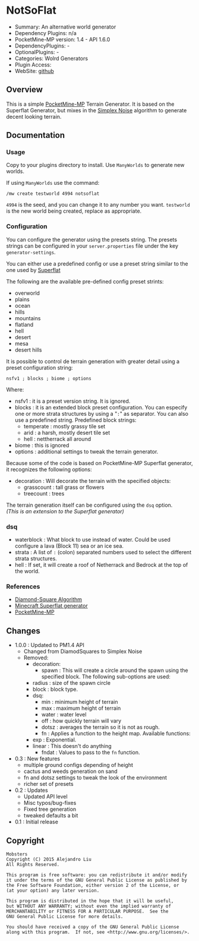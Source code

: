 NotSoFlat
=======

* Summary: An alternative world generator
* Dependency Plugins: n/a
* PocketMine-MP version: 1.4 - API 1.6.0
* DependencyPlugins: -
* OptionalPlugins: -
* Categories: Wolrd Generators
* Plugin Access: 
* WebSite: [github](https://github.com/alejandroliu/bad-plugins/tree/master/)

Overview
--------

This is a simple [PocketMine-MP][3] Terrain Generator.  It is based on the
Superflat Generator, but mixes in the [Simplex Noise][1] algorithm
to generate decent looking terrain.


Documentation
-------------

### Usage

Copy to your plugins directory to install.  Use `ManyWorlds` to
generate new worlds.

If using `ManyWorlds` use the command:

	/mw create testworld 4994 notsoflat

`4994` is the seed, and you can change it to any number you want.
`testworld` is the new world being created, replace as appropriate.

### Configuration

You can configure the generator using the presets string.
The presets strings can be configured in your `server.properties`
file under the key `generator-settings`.

You can either use a predefined config or use a preset string similar
to the one used by [Superflat][2]

The following are the available pre-defined config preset strints:

- overworld
- plains
- ocean
- hills
- mountains
- flatland
- hell
- desert
- mesa
- desert hills

It is possible to control de terrain generation with greater
detail using a preset configuration string:

	nsfv1 ; blocks ; biome ; options

Where:

- nsfv1 : it is a preset version string. It is ignored.
- blocks : it is an extended block preset configuration.  You can
  especify one or more strata structures by using a "`:`" as
  separator.  You can also use a predefined string.  Predefined
  block strings:
  - temperate : mostly grassy tile set
  - arid : a harsh, mostly desert tile set
  - hell : nettherrack all around
- biome : this is ignored
- options : additional settings to tweak the terrain generator.

Because some of the code is based on PocketMine-MP Superflat
generator, it recognizes the following options:

- decoration : Will decorate the terrain with the specified objects:
  - grasscount : tall grass or flowers
  - treecount : trees

The terrain generation itself can be configured using the `dsq` option.  
_(This is an extension to the Superflat generator)_

### dsq

- waterblock : What block to use instead of water.  Could be used
  configure a lava (Block 11) sea or an ice sea.
- strata : A list of `:` (colon) separated numbers used to select
  the different strata structures.
- hell : If set, it will create a roof of Netherrack and Bedrock at
  the top of the world.

### References

- [Diamond-Square Algorithm][1]
- [Minecraft Superflat generator][2]
- [PocketMine-MP][3]

[1]: http://en.wikipedia.org/wiki/Simplex_noise "Wikipedia"
[2]: http://minecraft.gamepedia.com/Superflat "Superflat Generator"
[3]: http://www.pocketmine.net/ "PocketMine-MP"

Changes
-------

* 1.0.0 : Updated to PM1.4 API
  * Changed from DiamodSquares to Simplex Noise
  * Removed:
    - decoration:
      - spawn : This will create a circle around the spawn using the
	specified block.  The following sub-options are used:
	- radius : size of the spawn circle
	- block : block type.
    - dsq:
      - min : minimum height of terrain
      - max : maximum height of terrain
      - water : water level
      - off : how quickly terrain will vary
      - dotsz : averages the terrain so it is not as rough.
      - fn : Applies a function to the height map.  Available functions:
	- exp : Exponential.
	- linear : This doesn't do anything
      - fndat : Values to pass to the `fn` function.
* 0.3 : New features
  - multiple ground configs depending of height
  - cactus and weeds generation on sand
  - fn and dotsz settings to tweak the look of the environment
  - richer set of presets
* 0.2 : Updates
  - Updated API level
  - Misc typos/bug-fixes
  - Fixed tree generation
  - tweaked defaults a bit
* 0.1 : Initial release

Copyright
---------

    Mobsters
    Copyright (C) 2015 Alejandro Liu
    All Rights Reserved.

    This program is free software: you can redistribute it and/or modify
    it under the terms of the GNU General Public License as published by
    the Free Software Foundation, either version 2 of the License, or
    (at your option) any later version.

    This program is distributed in the hope that it will be useful,
    but WITHOUT ANY WARRANTY; without even the implied warranty of
    MERCHANTABILITY or FITNESS FOR A PARTICULAR PURPOSE.  See the
    GNU General Public License for more details.

    You should have received a copy of the GNU General Public License
    along with this program.  If not, see <http://www.gnu.org/licenses/>.
